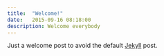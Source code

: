 ```yaml
---
title:  "Welcome!"
date:   2015-09-16 08:18:00
description: Welcome everybody
---
```


Just a welcome post to avoid the default [Jekyll](http://jekyllrb.com) post.
